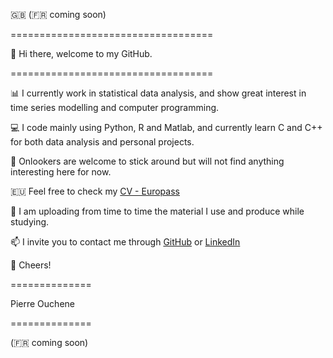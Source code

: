 🇬🇧 (🇫🇷 coming soon)

===================================

👋 Hi there, welcome to my GitHub.

===================================

📊 I currently work in statistical data analysis, and show great interest in time series modelling and computer programming.

💻 I code mainly using Python, R and Matlab, and currently learn C and C++ for both data analysis and personal projects.

👀 Onlookers are welcome to stick around but will not find anything interesting here for now.

🇪🇺 Feel free to check my [CV - Europass](https://europa.eu/europass/eportfolio/api/eprofile/shared-profile/f613fd51-cfb6-4bd3-9775-67bc7351830e?view=html)

🌱 I am uploading from time to time the material I use and produce while studying.

📫 I invite you to contact me through [GitHub](https://github.com/pouchene) or [LinkedIn](www.linkedin.com/in/pierre-ouchene)

🍻 Cheers!

==============

Pierre Ouchene

==============

(🇫🇷 coming soon)

<!---
pouchene/pouchene is a ✨ special ✨ repository because its `README.md` (this file) appears on your GitHub profile.
You can click the Preview link to take a look at your changes.
--->
